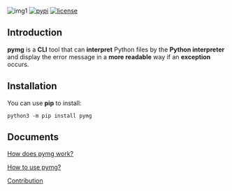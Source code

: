 ![img1](https://raw.githubusercontent.com/mimseyedi/pymg/master/docs/images/pymg-poster.png)
[![pypi](https://img.shields.io/pypi/v/redh.svg)](https://pypi.org/project/redh/) [![license](https://img.shields.io/github/license/mimseyedi/pymg.svg)](https://github.com/mimseyedi/pymg/blob/master/LICENSE)


## Introduction
 **pymg** is a **CLI** tool that can **interpret** Python files by the **Python interpreter** and display the error message in a **more readable** way if an **exception** occurs.

## Installation
You can use **pip** to install:
```
python3 -m pip install pymg
```

## Documents
<a href="">How does pymg work?</a>

<a href="">How to use pymg?</a>

<a href="">Contribution</a>
